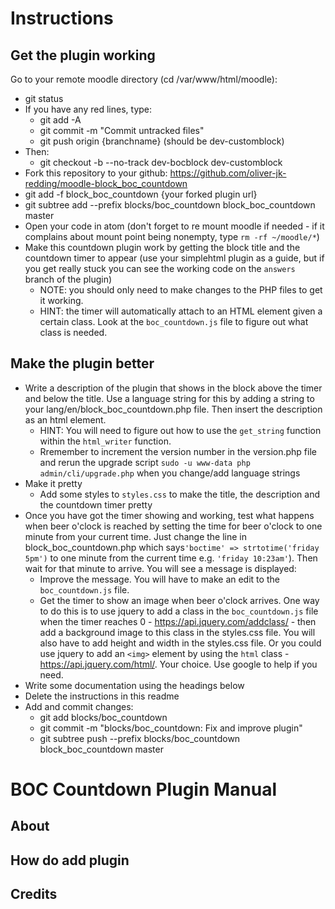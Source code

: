 # Instructions

## Get the plugin working

Go to your remote moodle directory (cd /var/www/html/moodle):
* git status
* If you have any red lines, type:
  * git add -A
  * git commit -m "Commit untracked files"
  * git push origin {branchname} (should be dev-customblock)
* Then:
  * git checkout -b --no-track dev-bocblock dev-customblock
* Fork this repository to your github: https://github.com/oliver-jk-redding/moodle-block_boc_countdown
* git add -f block_boc_countdown {your forked plugin url}
* git subtree add --prefix blocks/boc_countdown block_boc_countdown master
* Open your code in atom (don't forget to re mount moodle if needed - if it complains about mount point being nonempty, type `rm -rf ~/moodle/*`)
* Make this countdown plugin work by getting the block title and the countdown timer to appear (use your simplehtml plugin as a guide, but if you get really stuck you can see the working code on the `answers` branch of the plugin)
  * NOTE: you should only need to make changes to the PHP files to get it working.
  * HINT: the timer will automatically attach to an HTML element given a certain class. Look at the `boc_countdown.js` file to figure out what class is needed.

## Make the plugin better

* Write a description of the plugin that shows in the block above the timer and below the title. Use a language string for this by adding a string to your lang/en/block_boc_countdown.php file. Then insert the description as an html element.
  * HINT: You will need to figure out how to use the `get_string` function within the `html_writer` function.
  * Rremember to increment the version number in the version.php file and rerun the upgrade script `sudo -u www-data php admin/cli/upgrade.php` when you change/add language strings
* Make it pretty
  * Add some styles to `styles.css` to make the title, the description and the countdown timer pretty
* Once you have got the timer showing and working, test what happens when beer o'clock is reached by setting the time for beer o'clock to one minute from your current time. Just change the line in block_boc_countdown.php which says`'boctime' => strtotime('friday 5pm')` to one minute from the current time e.g. `'friday 10:23am'`). Then wait for that minute to arrive. You will see a message is displayed:
  * Improve the message. You will have to make an edit to the `boc_countdown.js` file.
  * Get the timer to show an image when beer o'clock arrives. One way to do this is to use jquery to add a class in the `boc_countdown.js` file when the timer reaches 0 - https://api.jquery.com/addclass/ - then add a background image to this class in the styles.css file. You will also have to add height and width in the styles.css file. Or you could use jquery to add an `<img>` element by using the `html` class - https://api.jquery.com/html/. Your choice. Use google to help if you need.
* Write some documentation using the headings below
* Delete the instructions in this readme
* Add and commit changes:
  * git add blocks/boc_countdown
  * git commit -m "blocks/boc_countdown: Fix and improve plugin"
  * git subtree push --prefix blocks/boc_countdown block_boc_countdown master

# BOC Countdown Plugin Manual


## About


## How do add plugin


## Credits
